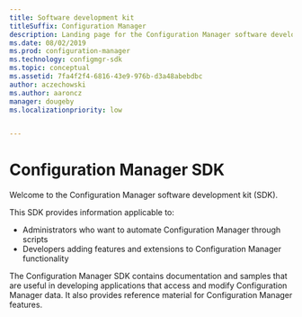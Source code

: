 ```yaml
---
title: Software development kit
titleSuffix: Configuration Manager
description: Landing page for the Configuration Manager software development kit (SDK)
ms.date: 08/02/2019
ms.prod: configuration-manager
ms.technology: configmgr-sdk
ms.topic: conceptual
ms.assetid: 7fa4f2f4-6816-43e9-976b-d3a48abebdbc
author: aczechowski
ms.author: aaroncz
manager: dougebyms.localizationpriority: low


---
```


# Configuration Manager SDK

Welcome to the Configuration Manager software development kit (SDK).  

This SDK provides information applicable to:

- Administrators who want to automate Configuration Manager through scripts
- Developers adding features and extensions to Configuration Manager functionality

The Configuration Manager SDK contains documentation and samples that are useful in developing applications that access and modify Configuration Manager data. It also provides reference material for Configuration Manager features.  
